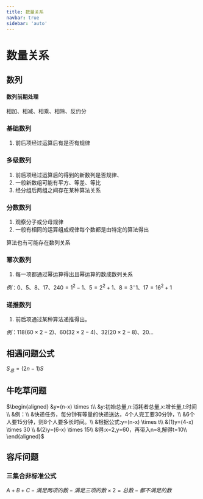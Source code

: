 ```yaml
---
title: 数量关系
navbar: true
sidebar: 'auto'
---
```


# 数量关系

## 数列

#### 数列前期处理

相加、相减、相乘、相除、反约分

### 基础数列

1. 前后项经过运算后有是否有规律

### 多级数列

1. 前后项经过运算后的得到的新数列是否规律、
2. 一般新数组可能有平方、等差、等比
3. 经分组后两组之间存在某种算法关系

### 分数数列

1. 观察分子或分母规律
2. 一般有相同的运算组成规律每个数都是由特定的算法得出

算法也有可能存在数列关系

### 幂次数列

1. 每一项都通过幂运算得出且幂运算的数成数列关系

$例：
0、5、8、17、24
0=1^2-1、5=2^2+1、8=3^-1、17=16^2+1$

### 递推数列

1. 前后项通过某种算法递推得出。

$例：
118(60\times 2-2)、60(32\times2-4)、32(20\times2-8)、20...$

## 相遇问题公式

$S_总=(2n-1)S$

## 牛吃草问题

$\begin{aligned}
&y=(n-x) \times t\\
&y:初始总量,n:消耗者总量,x:增长量,t:时间\\
&例：\\
&快递任务，每分钟有等量的快递送达，4个人完工要30分钟，\\
&6个人要15分钟，则8个人要多长时间。\\
&根据公式:y=(n-x) \times t\\
&(1)y=(4-x) \times 30  \\
&(2)y=(6-x) \times 15\\
&得:x=2,y=60，再带入n=8,解得t=10\\
\end{aligned}$

## 容斥问题

### 三集合非标准公式

$A+B+C-满足两项的数-满足三项的数 \times 2=总数-都不满足的数$
